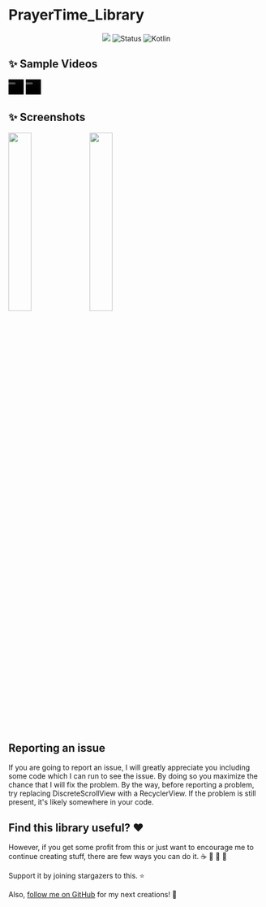 # PrayerTime_Library

<div align="center">

[![](https://jitpack.io/v/SultanAyubi360/PrayerTime_Library.svg)](https://jitpack.io/#SultanAyubi360/PrayerTime_Library/1.1)
![Status](https://img.shields.io/badge/Status-Active-brightgreen) ![Kotlin](https://img.shields.io/badge/Kotlin-100%25-brightgreen)

</div>

## ✨ Sample Videos

<kbd>

<video src="https://github.com/user-attachments/assets/fc44135b-fc86-4d71-85e2-ec3d4dc98d91" width="30" height="30" /> 

</kbd>

<kbd>

<video src="https://github.com/user-attachments/assets/36bb687a-59b8-41dc-a09a-bdcef2ed036c" width="30" height="30" />

</kbd>

## ✨ Screenshots

<kbd>
  <img src="https://i.ibb.co/BnkJSxZ/Media-1.jpg" width=30% height=30%/>
  <img src="https://i.ibb.co/n8SckX7/Media.jpg" width=30% height=30%/>
</kbd>


## Reporting an issue

If you are going to report an issue, I will greatly appreciate you including some code which I can run to see the issue. By doing so you maximize the chance that I will fix the problem. 
By the way, before reporting a problem, try replacing DiscreteScrollView with a RecyclerView. If the problem is still present, it's likely somewhere in your code.


## Find this library useful? :heart:

However, if you get some profit from this or just want to encourage me to continue creating stuff, there are few ways you can do it. :coffee: :hamburger: :fries: :apple:

Support it by joining stargazers to this. ⭐

Also, [follow me on GitHub](https://github.com/SultanAyubi360) for my next creations! 🤩

